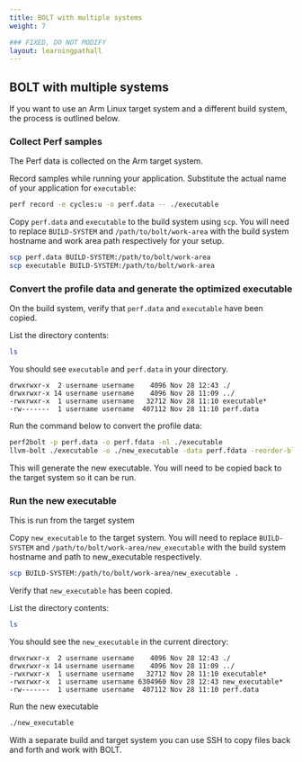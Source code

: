 ```yaml
---
title: BOLT with multiple systems
weight: 7

### FIXED, DO NOT MODIFY
layout: learningpathall
---
```


## BOLT with multiple systems

If you want to use an Arm Linux target system and a different build system, the process is outlined below.

### Collect Perf samples

The Perf data is collected on the Arm target system.

Record samples while running your application. Substitute the actual name of your application for `executable`:

```bash { target="ubuntu-24.04-arm" }
perf record -e cycles:u -o perf.data -- ./executable
```

Copy `perf.data` and `executable` to the build system using `scp`. You will need to replace `BUILD-SYSTEM` and `/path/to/bolt/work-area` with the build system hostname and work area path respectively for your setup.

```bash { target="ubuntu-24.04-arm" }
scp perf.data BUILD-SYSTEM:/path/to/bolt/work-area
scp executable BUILD-SYSTEM:/path/to/bolt/work-area
```

### Convert the profile data and generate the optimized executable

On the build system, verify that `perf.data` and `executable` have been copied.

List the directory contents:

```bash { target="ubuntu-24.04-arm" }
ls
```

You should see `executable` and `perf.data` in your directory.

```output
drwxrwxr-x  2 username username    4096 Nov 28 12:43 ./
drwxrwxr-x 14 username username    4096 Nov 28 11:09 ../
-rwxrwxr-x  1 username username   32712 Nov 28 11:10 executable*
-rw-------  1 username username  407112 Nov 28 11:10 perf.data
```

Run the command below to convert the profile data:

```bash { target="ubuntu-24.04-arm" }
perf2bolt -p perf.data -o perf.fdata -nl ./executable
llvm-bolt ./executable -o ./new_executable -data perf.fdata -reorder-blocks=ext-tsp -reorder-functions=hfsort -split-functions -split-all-cold -split-eh -dyno-stats
```

This will generate the new executable. You will need to be copied back to the target system so it can be run.

### Run the new executable

This is run from the target system

Copy `new_executable` to the target system. You will need to replace `BUILD-SYSTEM` and `/path/to/bolt/work-area/new_executable` with the build system hostname and path to new_executable respectively.

```bash { target="ubuntu-24.04-arm" }
scp BUILD-SYSTEM:/path/to/bolt/work-area/new_executable .
```

Verify that `new_executable` has been copied.

List the directory contents:

```bash { target="ubuntu-24.04-arm" }
ls
```

You should see the `new_executable` in the current directory:

```output
drwxrwxr-x  2 username username    4096 Nov 28 12:43 ./
drwxrwxr-x 14 username username    4096 Nov 28 11:09 ../
-rwxrwxr-x  1 username username   32712 Nov 28 11:10 executable*
-rwxrwxr-x  1 username username 6304960 Nov 28 12:43 new_executable*
-rw-------  1 username username  407112 Nov 28 11:10 perf.data
```

Run the new executable

```bash { target="ubuntu-24.04-arm" }
./new_executable
```

With a separate build and target system you can use SSH to copy files back and forth and work with BOLT.